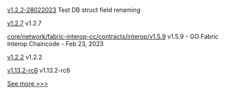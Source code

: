 
[v1.2.2-28022023](https://github.com/hyperledger/firefly-common/releases/tag/v1.2.2-28022023) Test DB struct field renaming

[v1.2.7](https://github.com/hyperledger/firefly-sdk-nodejs/releases/tag/v1.2.7) v1.2.7

[core/network/fabric-interop-cc/contracts/interop/v1.5.9](https://github.com/hyperledger-labs/weaver-dlt-interoperability/releases/tag/core/network/fabric-interop-cc/contracts/interop/v1.5.9) v1.5.9 - GO Fabric Interop Chaincode - Feb 23, 2023

[v1.2.2](https://github.com/hyperledger/firefly-common/releases/tag/v1.2.2) v1.2.2

[v1.13.2-rc6](https://github.com/hyperledger/indy-node/releases/tag/v1.13.2-rc6) v1.13.2-rc6


[See more >>>](https://start-here.hyperledger.org/releases)
